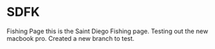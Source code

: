 # SDFK
Fishing Page
this is the Saint Diego Fishing page. Testing out the new macbook pro.
Created a new branch to test.

